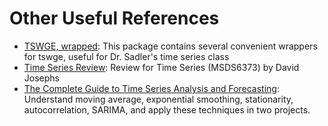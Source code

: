 # Other Useful References

* [TSWGE, wrapped](https://github.com/josephsdavid/tswgewrapped): 
This package contains several convenient wrappers for tswge, useful for Dr. Sadler's time series class
* [Time Series Review](https://bookdown.org/josephs_david11/tsReview/): 
Review for Time Series (MSDS6373) by David Josephs
* [The Complete Guide to Time Series Analysis and Forecasting](https://towardsdatascience.com/the-complete-guide-to-time-series-analysis-and-forecasting-70d476bfe775):
Understand moving average, exponential smoothing, stationarity, autocorrelation, SARIMA, and apply these techniques in two projects.

